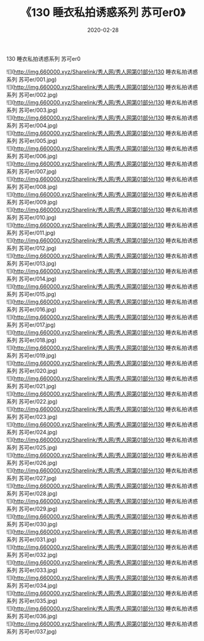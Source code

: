 ﻿---
layout: post
title:  《130 睡衣私拍诱惑系列 苏可er0》
date:   2020-02-28
img: http://img.660000.xyz/Sharelink/秀人网/秀人网第01部分/130 睡衣私拍诱惑系列 苏可er0/000.jpg
categories: [美女, 清纯, 唯美]
---

130 睡衣私拍诱惑系列 苏可er0

  ![](http://img.660000.xyz/Sharelink/秀人网/秀人网第01部分/130 睡衣私拍诱惑系列 苏可er/001.jpg) <br> ![](http://img.660000.xyz/Sharelink/秀人网/秀人网第01部分/130 睡衣私拍诱惑系列 苏可er/002.jpg) <br> ![](http://img.660000.xyz/Sharelink/秀人网/秀人网第01部分/130 睡衣私拍诱惑系列 苏可er/003.jpg) <br> ![](http://img.660000.xyz/Sharelink/秀人网/秀人网第01部分/130 睡衣私拍诱惑系列 苏可er/004.jpg) <br> ![](http://img.660000.xyz/Sharelink/秀人网/秀人网第01部分/130 睡衣私拍诱惑系列 苏可er/005.jpg) <br> ![](http://img.660000.xyz/Sharelink/秀人网/秀人网第01部分/130 睡衣私拍诱惑系列 苏可er/006.jpg) <br> ![](http://img.660000.xyz/Sharelink/秀人网/秀人网第01部分/130 睡衣私拍诱惑系列 苏可er/007.jpg) <br> ![](http://img.660000.xyz/Sharelink/秀人网/秀人网第01部分/130 睡衣私拍诱惑系列 苏可er/008.jpg) <br> ![](http://img.660000.xyz/Sharelink/秀人网/秀人网第01部分/130 睡衣私拍诱惑系列 苏可er/009.jpg) <br> ![](http://img.660000.xyz/Sharelink/秀人网/秀人网第01部分/130 睡衣私拍诱惑系列 苏可er/010.jpg) <br> ![](http://img.660000.xyz/Sharelink/秀人网/秀人网第01部分/130 睡衣私拍诱惑系列 苏可er/011.jpg) <br> ![](http://img.660000.xyz/Sharelink/秀人网/秀人网第01部分/130 睡衣私拍诱惑系列 苏可er/012.jpg) <br> ![](http://img.660000.xyz/Sharelink/秀人网/秀人网第01部分/130 睡衣私拍诱惑系列 苏可er/013.jpg) <br> ![](http://img.660000.xyz/Sharelink/秀人网/秀人网第01部分/130 睡衣私拍诱惑系列 苏可er/014.jpg) <br> ![](http://img.660000.xyz/Sharelink/秀人网/秀人网第01部分/130 睡衣私拍诱惑系列 苏可er/015.jpg) <br> ![](http://img.660000.xyz/Sharelink/秀人网/秀人网第01部分/130 睡衣私拍诱惑系列 苏可er/016.jpg) <br> ![](http://img.660000.xyz/Sharelink/秀人网/秀人网第01部分/130 睡衣私拍诱惑系列 苏可er/017.jpg) <br> ![](http://img.660000.xyz/Sharelink/秀人网/秀人网第01部分/130 睡衣私拍诱惑系列 苏可er/018.jpg) <br> ![](http://img.660000.xyz/Sharelink/秀人网/秀人网第01部分/130 睡衣私拍诱惑系列 苏可er/019.jpg) <br> ![](http://img.660000.xyz/Sharelink/秀人网/秀人网第01部分/130 睡衣私拍诱惑系列 苏可er/020.jpg) <br> ![](http://img.660000.xyz/Sharelink/秀人网/秀人网第01部分/130 睡衣私拍诱惑系列 苏可er/021.jpg) <br> ![](http://img.660000.xyz/Sharelink/秀人网/秀人网第01部分/130 睡衣私拍诱惑系列 苏可er/022.jpg) <br> ![](http://img.660000.xyz/Sharelink/秀人网/秀人网第01部分/130 睡衣私拍诱惑系列 苏可er/023.jpg) <br> ![](http://img.660000.xyz/Sharelink/秀人网/秀人网第01部分/130 睡衣私拍诱惑系列 苏可er/024.jpg) <br> ![](http://img.660000.xyz/Sharelink/秀人网/秀人网第01部分/130 睡衣私拍诱惑系列 苏可er/025.jpg) <br> ![](http://img.660000.xyz/Sharelink/秀人网/秀人网第01部分/130 睡衣私拍诱惑系列 苏可er/026.jpg) <br> ![](http://img.660000.xyz/Sharelink/秀人网/秀人网第01部分/130 睡衣私拍诱惑系列 苏可er/027.jpg) <br> ![](http://img.660000.xyz/Sharelink/秀人网/秀人网第01部分/130 睡衣私拍诱惑系列 苏可er/028.jpg) <br> ![](http://img.660000.xyz/Sharelink/秀人网/秀人网第01部分/130 睡衣私拍诱惑系列 苏可er/029.jpg) <br> ![](http://img.660000.xyz/Sharelink/秀人网/秀人网第01部分/130 睡衣私拍诱惑系列 苏可er/030.jpg) <br> ![](http://img.660000.xyz/Sharelink/秀人网/秀人网第01部分/130 睡衣私拍诱惑系列 苏可er/031.jpg) <br> ![](http://img.660000.xyz/Sharelink/秀人网/秀人网第01部分/130 睡衣私拍诱惑系列 苏可er/032.jpg) <br> ![](http://img.660000.xyz/Sharelink/秀人网/秀人网第01部分/130 睡衣私拍诱惑系列 苏可er/033.jpg) <br> ![](http://img.660000.xyz/Sharelink/秀人网/秀人网第01部分/130 睡衣私拍诱惑系列 苏可er/034.jpg) <br> ![](http://img.660000.xyz/Sharelink/秀人网/秀人网第01部分/130 睡衣私拍诱惑系列 苏可er/035.jpg) <br> ![](http://img.660000.xyz/Sharelink/秀人网/秀人网第01部分/130 睡衣私拍诱惑系列 苏可er/036.jpg) <br> ![](http://img.660000.xyz/Sharelink/秀人网/秀人网第01部分/130 睡衣私拍诱惑系列 苏可er/037.jpg) <br>